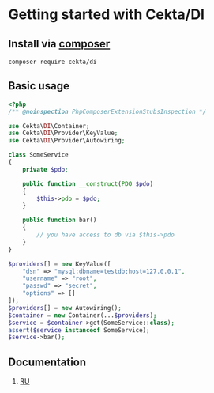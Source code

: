 # Getting started with Cekta/DI


## Install via [composer](https://getcomposer.org/)

```
composer require cekta/di
```

## Basic usage 

```php
<?php
/** @noinspection PhpComposerExtensionStubsInspection */

use Cekta\DI\Container;
use Cekta\DI\Provider\KeyValue;
use Cekta\DI\Provider\Autowiring;

class SomeService
{
    private $pdo;

    public function __construct(PDO $pdo) 
    {
        $this->pdo = $pdo;
    }

    public function bar()
    {
        // you have access to db via $this->pdo
    }
}

$providers[] = new KeyValue([
    "dsn" => "mysql:dbname=testdb;host=127.0.0.1",
    "username" => "root",
    "passwd" => "secret",
    "options" => []
]);
$providers[] = new Autowiring();
$container = new Container(...$providers);
$service = $container->get(SomeService::class);
assert($service instanceof SomeService);
$service->bar();
```

## Documentation

1. [RU](ru/readme.md)
